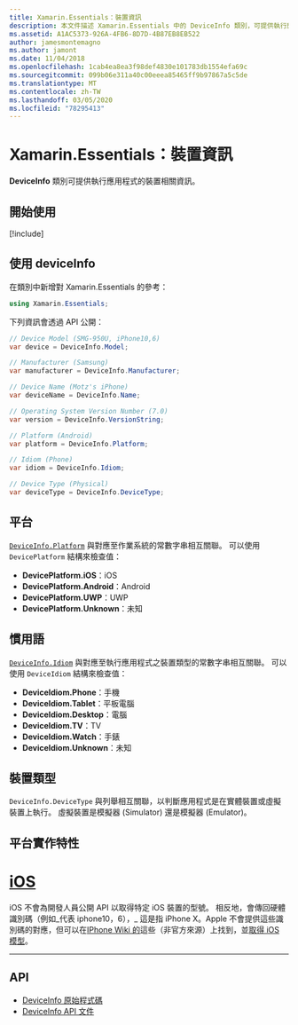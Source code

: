```yaml
---
title: Xamarin.Essentials：裝置資訊
description: 本文件描述 Xamarin.Essentials 中的 DeviceInfo 類別，可提供執行應用程式的裝置相關資訊。
ms.assetid: A1AC5373-926A-4FB6-8D7D-4B87EB8EB522
author: jamesmontemagno
ms.author: jamont
ms.date: 11/04/2018
ms.openlocfilehash: 1cab4ea8ea3f98def4830e101783db1554efa69c
ms.sourcegitcommit: 099b06e311a40c00eeea85465ff9b97867a5c5de
ms.translationtype: MT
ms.contentlocale: zh-TW
ms.lasthandoff: 03/05/2020
ms.locfileid: "78295413"
---
```

# <a name="xamarinessentials-device-information"></a>Xamarin.Essentials：裝置資訊

**DeviceInfo** 類別可提供執行應用程式的裝置相關資訊。

## <a name="get-started"></a>開始使用

[!include[](~/essentials/includes/get-started.md)]

## <a name="using-deviceinfo"></a>使用 deviceInfo

在類別中新增對 Xamarin.Essentials 的參考：

```csharp
using Xamarin.Essentials;
```

下列資訊會透過 API 公開：

```csharp
// Device Model (SMG-950U, iPhone10,6)
var device = DeviceInfo.Model;

// Manufacturer (Samsung)
var manufacturer = DeviceInfo.Manufacturer;

// Device Name (Motz's iPhone)
var deviceName = DeviceInfo.Name;

// Operating System Version Number (7.0)
var version = DeviceInfo.VersionString;

// Platform (Android)
var platform = DeviceInfo.Platform;

// Idiom (Phone)
var idiom = DeviceInfo.Idiom;

// Device Type (Physical)
var deviceType = DeviceInfo.DeviceType;
```

## <a name="platforms"></a>平台

[`DeviceInfo.Platform`](xref:Xamarin.Essentials.DeviceInfo.Platform) 與對應至作業系統的常數字串相互關聯。 可以使用 `DevicePlatform` 結構來檢查值：

- **DevicePlatform.iOS**：iOS
- **DevicePlatform.Android**：Android
- **DevicePlatform.UWP**：UWP
- **DevicePlatform.Unknown**：未知

## <a name="idioms"></a>慣用語

[`DeviceInfo.Idiom`](xref:Xamarin.Essentials.DeviceInfo.Idiom) 與對應至執行應用程式之裝置類型的常數字串相互關聯。 可以使用 `DeviceIdiom` 結構來檢查值：

- **DeviceIdiom.Phone**：手機
- **DeviceIdiom.Tablet**：平板電腦
- **DeviceIdiom.Desktop**：電腦
- **DeviceIdiom.TV**：TV
- **DeviceIdiom.Watch**：手錶
- **DeviceIdiom.Unknown**：未知

## <a name="device-type"></a>裝置類型

`DeviceInfo.DeviceType` 與列舉相互關聯，以判斷應用程式是在實體裝置或虛擬裝置上執行。 虛擬裝置是模擬器 (Simulator) 還是模擬器 (Emulator)。

## <a name="platform-implementation-specifics"></a>平台實作特性

# <a name="ios"></a>[iOS](#tab/ios)

iOS 不會為開發人員公開 API 以取得特定 iOS 裝置的型號。 相反地，會傳回硬體識別碼（例如_代表 iphone10，6），_ 這是指 iPhone X。Apple 不會提供這些識別碼的對應，但可以在[IPhone Wiki 的](https://www.theiphonewiki.com/wiki/Models)這些（非官方來源）上找到，並[取得 iOS 模型](https://github.com/dannycabrera/Get-iOS-Model)。

--------------

## <a name="api"></a>API

- [DeviceInfo 原始程式碼](https://github.com/xamarin/Essentials/tree/master/Xamarin.Essentials/DeviceInfo)
- [DeviceInfo API 文件](xref:Xamarin.Essentials.DeviceInfo)
